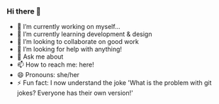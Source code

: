 ### Hi there 👋

- 🔭 I’m currently working on myself...
- 🌱 I’m currently learning development & design
- 👯 I’m looking to collaborate on good work
- 🤔 I’m looking for help with anything!
- 💬 Ask me about 
- 📫 How to reach me: here!
- 😄 Pronouns: she/her
- ⚡ Fun fact: I now understand the joke 'What is the problem with git jokes? Everyone has their own version!'
  
<!--
**aurorev07/aurorev07** is a ✨ _special_ ✨ repository because its `README.md` (this file) appears on your GitHub profile.

Here are some ideas to get you started:


-->
